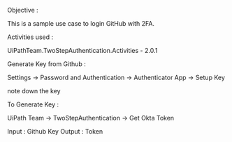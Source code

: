 Objective :

This is a sample use case to login GitHub with 2FA.

Activities used :

UiPathTeam.TwoStepAuthentication.Activities - 2.0.1


Generate Key from Github :


Settings -> Password and Authentication -> Authenticator App -> Setup Key

note down the key


To Generate Key :

UiPath Team -> TwoStepAuthentication -> Get Okta Token

Input : Github Key
Output : Token 
